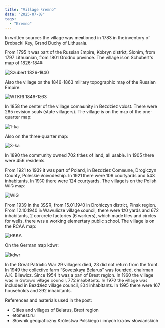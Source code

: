 ```yaml
---
title: "Village Kremno"
date: "2025-07-08"
tags: 
  - "Kremno"
---
```


In written sources the village was mentioned in 1783 in the inventory of Drobacki Key, Grand Duchy of Lithuania.

From 1795 it was part of the Russian Empire, Kobryn district, Slonim, from 1797 Lithuanian, from 1801 Grodno province. The village is on Schubert's map of 1826-1840:

![Szubert 1826-1840](https://github.com/user-attachments/assets/4e685180-1852-4cc1-bec5-dfd2da8b249f)

Also the village on the 1846-1863 military topographic map of the Russian Empire:

![WTKRI 1846-1863](https://github.com/user-attachments/assets/7bf91959-9992-4fd5-b59a-2e7873d0aa4e)

In 1858 the center of the village community in Bezdziez volost. There were 285 revision souls (state villagers). The village is on the map of the one-quarter map:

![1-ka](https://github.com/user-attachments/assets/d14cc3ef-773b-483b-a866-355cd3b255a5)

Also on the three-quarter map:

![3-ka](https://github.com/user-attachments/assets/9a8f5fd7-131b-4837-9de3-40be879a4862)

In 1890 the community owned 702 tithes of land, all usable. In 1905 there were 456 residents.

From 1921 to 1939 it was part of Poland, in Bezdziez Commune, Drogiczyn County, Poleskie Voivodeship. In 1921 there were 109 courtyards and 543 inhabitants. In 1930 there were 124 courtyards. The village is on the Polish WIG map:

![WIG](https://github.com/user-attachments/assets/a4f7f086-69c7-4971-87e6-5b909366ee51)

From 1939 in the BSSR, from 15.01.1940 in Drohiczyn district, Pinsk region. From 12.10.1940 in Wawulicze village council, there were 120 yards and 672 inhabitants, 2 concrete factories (6 workers), which made tiles and circles for wells, there was a working elementary public school. The village is on the RCAA map:

![RKKA](https://github.com/user-attachments/assets/99d898c9-de03-46e4-8d62-2d9a878a69a7)

On the German map kdwr:

![kdwr](https://github.com/user-attachments/assets/b669d211-f22b-4f12-8478-30819b2c9d70)

In the Great Patriotic War 29 villagers died, 23 did not return from the front.  In 1949 the collective farm “Sovetskaya Belarus” was founded, chairman A.K. Bilewicz. Since 1954 it was a part of Brest region. In 1960 the village was in Gutowo village council, 772 inhabitants. In 1970 the village was included in Bezdziez village council, 804 inhabitants. In 1995 there were 167 households and 392 inhabitants.

References and materials used in the post:
- Cities and villages of Belarus, Brest region
- etomest.ru 
- Słownik geograficzny Królestwa Polskiego i innych krajów słowiańskich
